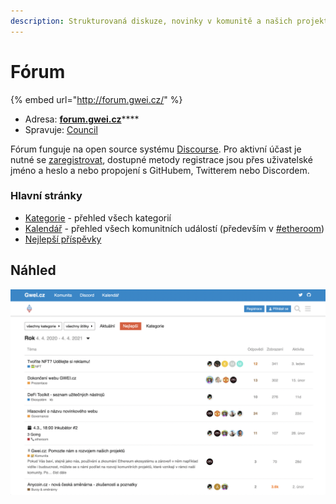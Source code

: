 ```yaml
---
description: Strukturovaná diskuze, novinky v komunitě a našich projektech
---
```


# Fórum

{% embed url="http://forum.gwei.cz/" %}

* Adresa: [**forum.gwei.cz**](https://forum.gwei.cz)****
* Spravuje: [Council](../council/)

Fórum funguje na open source systému [Discourse](https://www.discourse.org). Pro aktivní účast je nutné se [zaregistrovat](https://forum.gwei.cz/signup), dostupné metody registrace jsou přes uživatelské jméno a heslo a nebo propojení s GitHubem, Twitterem nebo Discordem.

### Hlavní stránky

* [Kategorie](https://forum.gwei.cz/categories) - přehled všech kategorií
* [Kalendář](https://forum.gwei.cz/calendar) - přehled všech komunitních událostí (především v [#etheroom](../udalosti/etheroom/))
* [Nejlepší příspěvky](https://forum.gwei.cz/top)

## Náhled

![Náhled našeho fóra](<../.gitbook/assets/forum-screenshot (1).png>)



